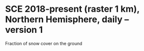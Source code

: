 #  SCE 2018-present (raster 1 km), Northern Hemisphere, daily – version 1

Fraction of snow cover on the ground 